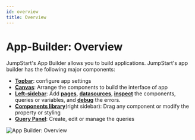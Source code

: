```yaml
---
id: overview
title: Overview
---
```


# App-Builder: Overview

JumpStart's App Builder allows you to build applications. JumpStart's app builder has the following major components:

- **[Topbar](/docs/2.3.0/app-builder/topbar)**: configure app settings
- **[Canvas](/docs/app-builder/canvas)**: Arrange the components to build the interface of app
- **[Left-sidebar](/docs/app-builder/left-sidebar)**: Add **[pages](/docs/tutorial/pages)**, **[datasources](/docs/data-sources/overview)**, **[inspect](/docs/how-to/use-inspector)** the components, queries or variables, and **[debug](#debugger)** the errors.
- **[Components library](/docs/app-builder/components-library)**(right sidebar): Drag any component or modify the property or styling
- **[Query Panel](/docs/app-builder/query-panel)**: Create, edit or manage the queries

<div style={{textAlign: 'center'}}>

<img className="screenshot-full" src="/img/v2-beta/app-builder/builder.png" alt="App Builder: Overview"/>

</div>
